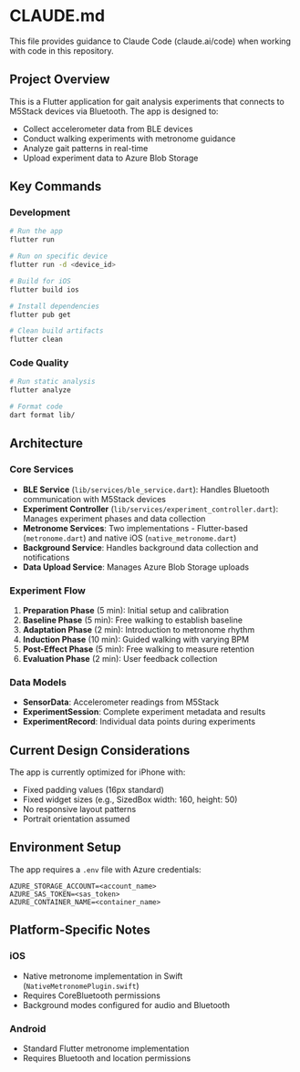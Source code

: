 # CLAUDE.md

This file provides guidance to Claude Code (claude.ai/code) when working with code in this repository.

## Project Overview

This is a Flutter application for gait analysis experiments that connects to M5Stack devices via Bluetooth. The app is designed to:
- Collect accelerometer data from BLE devices
- Conduct walking experiments with metronome guidance
- Analyze gait patterns in real-time
- Upload experiment data to Azure Blob Storage

## Key Commands

### Development
```bash
# Run the app
flutter run

# Run on specific device
flutter run -d <device_id>

# Build for iOS
flutter build ios

# Install dependencies
flutter pub get

# Clean build artifacts
flutter clean
```

### Code Quality
```bash
# Run static analysis
flutter analyze

# Format code
dart format lib/
```

## Architecture

### Core Services
- **BLE Service** (`lib/services/ble_service.dart`): Handles Bluetooth communication with M5Stack devices
- **Experiment Controller** (`lib/services/experiment_controller.dart`): Manages experiment phases and data collection
- **Metronome Services**: Two implementations - Flutter-based (`metronome.dart`) and native iOS (`native_metronome.dart`)
- **Background Service**: Handles background data collection and notifications
- **Data Upload Service**: Manages Azure Blob Storage uploads

### Experiment Flow
1. **Preparation Phase** (5 min): Initial setup and calibration
2. **Baseline Phase** (5 min): Free walking to establish baseline
3. **Adaptation Phase** (2 min): Introduction to metronome rhythm
4. **Induction Phase** (10 min): Guided walking with varying BPM
5. **Post-Effect Phase** (5 min): Free walking to measure retention
6. **Evaluation Phase** (2 min): User feedback collection

### Data Models
- **SensorData**: Accelerometer readings from M5Stack
- **ExperimentSession**: Complete experiment metadata and results
- **ExperimentRecord**: Individual data points during experiments

## Current Design Considerations

The app is currently optimized for iPhone with:
- Fixed padding values (16px standard)
- Fixed widget sizes (e.g., SizedBox width: 160, height: 50)
- No responsive layout patterns
- Portrait orientation assumed

## Environment Setup

The app requires a `.env` file with Azure credentials:
```
AZURE_STORAGE_ACCOUNT=<account_name>
AZURE_SAS_TOKEN=<sas_token>
AZURE_CONTAINER_NAME=<container_name>
```

## Platform-Specific Notes

### iOS
- Native metronome implementation in Swift (`NativeMetronomePlugin.swift`)
- Requires CoreBluetooth permissions
- Background modes configured for audio and Bluetooth

### Android
- Standard Flutter metronome implementation
- Requires Bluetooth and location permissions
